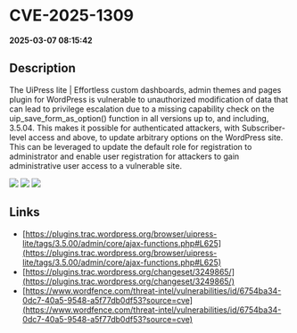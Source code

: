 # CVE-2025-1309

**2025-03-07 08:15:42**

## Description
The UiPress lite | Effortless custom dashboards, admin themes and pages plugin for WordPress is vulnerable to unauthorized modification of data that can lead to privilege escalation due to a missing capability check on the uip_save_form_as_option() function in all versions up to, and including, 3.5.04. This makes it possible for authenticated attackers, with Subscriber-level access and above, to update arbitrary options on the WordPress site. This can be leveraged to update the default role for registration to administrator and enable user registration for attackers to gain administrative user access to a vulnerable site.

![](https://img.shields.io/static/v1?label=Score&message=8.8&color=red)
![](https://img.shields.io/static/v1?label=Severity&message=HIGH&color=red)
![](https://img.shields.io/static/v1?label=CWE&message=Auth&color=green)

## Links
- [https://plugins.trac.wordpress.org/browser/uipress-lite/tags/3.5.00/admin/core/ajax-functions.php#L625](https://plugins.trac.wordpress.org/browser/uipress-lite/tags/3.5.00/admin/core/ajax-functions.php#L625)
- [https://plugins.trac.wordpress.org/changeset/3249865/](https://plugins.trac.wordpress.org/changeset/3249865/)
- [https://www.wordfence.com/threat-intel/vulnerabilities/id/6754ba34-0dc7-40a5-9548-a5f77db0df53?source=cve](https://www.wordfence.com/threat-intel/vulnerabilities/id/6754ba34-0dc7-40a5-9548-a5f77db0df53?source=cve)
